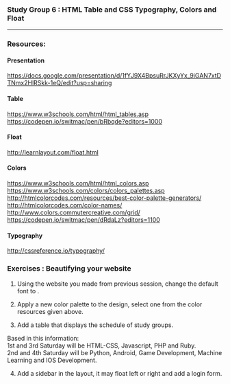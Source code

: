 ### Study Group 6 : HTML Table and CSS Typography, Colors and Float
_____
### Resources:    

#### Presentation    
https://docs.google.com/presentation/d/1fYJ9X4BpsuRrJKXyYx_9iGAN7xtDTNmx2HlRSkk-1eQ/edit?usp=sharing

#### Table
https://www.w3schools.com/html/html_tables.asp   
https://codepen.io/switmac/pen/bRbqde?editors=1000

#### Float   
http://learnlayout.com/float.html

#### Colors   
https://www.w3schools.com/html/html_colors.asp   
https://www.w3schools.com/colors/colors_palettes.asp   
http://htmlcolorcodes.com/resources/best-color-palette-generators/    
http://htmlcolorcodes.com/color-names/   
http://www.colors.commutercreative.com/grid/  
https://codepen.io/switmac/pen/dRdaLz?editors=1100       

#### Typography    
http://cssreference.io/typography/

### Exercises : Beautifying your website
1. Using the website you made from previous session, change the default font to .

2. Apply a new color palette to the design, select one from the color resources given above.

3. Add a table that displays the schedule of study groups.

  Based in this information:   
1st and 3rd Saturday will be HTML-CSS, Javascript, PHP and Ruby.     
2nd and 4th Saturday will be Python, Android, Game Development, Machine Learning and IOS Development.

4. Add a sidebar in the layout, it may float left or right and add a login form.
